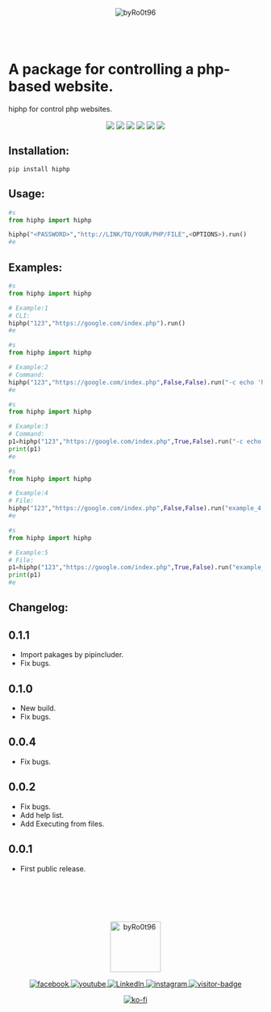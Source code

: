<p align="center">
	<img alt="byRo0t96" align="center" src="https://raw.githubusercontent.com/byRo0t96/hiphp/main/screenshot/screenshot.png">
</p><br><br>

<h1>A package for controlling a php-based website.</h1> 
<p>hiphp for control php websites.</p>

<p align="center">
    <img align="center" src="https://travis-ci.com/byRo0t96/hiphp.svg?branch=main">
    <img align="center" src="https://img.shields.io/github/issues/byRo0t96/hiphp">
	<img align="center" src="https://img.shields.io/github/forks/byRo0t96/hiphp">
	<img align="center" src="https://img.shields.io/github/stars/byRo0t96/hiphp">
	<img align="center" src="https://img.shields.io/badge/license-Apache--2.0-green.svg">
	<img align="center" src="https://img.shields.io/badge/python-3.x.x-blue">
</p>

<h2>Installation:</h2> 

```
pip install hiphp
```


<h2>Usage:</h2>

```python 
#s
from hiphp import hiphp

hiphp("<PASSWORD>","http://LINK/TO/YOUR/PHP/FILE",<OPTIONS>).run()
#e
```


<h2>Examples:</h2>

```python
#s
from hiphp import hiphp

# Example:1
# CLI:
hiphp("123","https://google.com/index.php").run()
#e
```


```python
#s
from hiphp import hiphp

# Example:2
# Command:
hiphp("123","https://google.com/index.php",False,False).run("-c echo 'hi';")
#e
```


```python
#s
from hiphp import hiphp

# Example:3
# Command:
p1=hiphp("123","https://google.com/index.php",True,False).run("-c echo 'hi';")
print(p1)
#e
```


```python
#s
from hiphp import hiphp

# Example:4
# File:
hiphp("123","https://google.com/index.php",False,False).run("example_4.php")
#e
```


```python
#s
from hiphp import hiphp

# Example:5
# File:
p1=hiphp("123","https://google.com/index.php",True,False).run("example_5.txt")
print(p1)
#e
```



<h2>Changelog:</h2>

## 0.1.1
- Import pakages by pipincluder.
- Fix bugs.

## 0.1.0
- New build.
- Fix bugs.

## 0.0.4
- Fix bugs.

## 0.0.2
- Fix bugs.
- Add help list.
- Add Executing from files.

## 0.0.1
- First public release.



<br>
<br>
<br>
<br>
<p align="center">
    <a align="center" href="https://byro0t96.github.io/">
	    <img alt="byRo0t96" height="100" align="center" src="https://raw.githubusercontent.com/byRo0t96/byRo0t96/main/images/Ro0t-96_v.3.1.png">
    </a>
</p>

<p align="center">
    <a align="center" href="https://www.facebook.com/yasser.bdj.31">
        <img alt="facebook" align="center" src="https://img.shields.io/badge/Facebook-%2Fyasser.bdj.31-blue">
	</a>
	
   <a align="center" href="https://www.youtube.com/channel/UC53dtKxc84BNPyDb51rtRPg">
        <img align="center"  alt="youtube" src="https://img.shields.io/badge/-YouTube-red">
	</a>
	
   <a href="https://www.linkedin.com/in/boudjada-yasser-a53543196" align="center" >
        <img align="center" alt="LinkedIn" src="https://img.shields.io/badge/-linkedin-blue">
	</a> 
    
   <a href="https://www.instagram.com/bdj.yasser/" align="center" >
        <img align="center" alt="instagram" src="https://img.shields.io/badge/instagram-%2Fbdj.yasser-orange">
	</a> 
        
   <a href="https://github.com/byRo0t96/" align="center" >
        <img align="center" alt="visitor-badge" src="https://visitor-badge.laobi.icu/badge?page_id=byRo0t96.byRo0t96">
	</a>
</p>

<p align="center">
    <a align="center" href="https://ko-fi.com/L3L34CEPV">
        <img alt="ko-fi" align="center" src="https://ko-fi.com/img/githubbutton_sm.svg">
	</a>
</p>